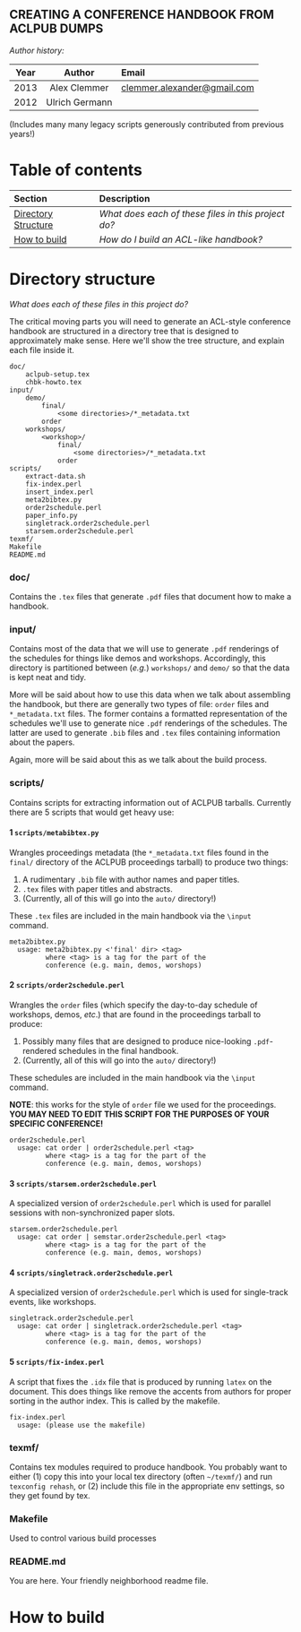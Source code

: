 ## CREATING A CONFERENCE HANDBOOK FROM ACLPUB DUMPS

*Author history:*

| Year      | Author         | Email                         |
| --------- |:--------------:| :---------------------------- |
| 2013      | Alex Clemmer   | <clemmer.alexander@gmail.com> |
| 2012      | Ulrich Germann |                               

(Includes many many legacy scripts generously contributed from previous years!)

# Table of contents

| Section                                                                                   | Description                                         |
| :---------------------------------------------------------------------------------------- | :-------------------------------------------------- |
| [Directory Structure](https://github.com/hausdorff/acl-conf-handbook#directory-structure) | *What does each of these files in this project do?* |
| [How to build](https://github.com/hausdorff/acl-conf-handbook#how-to-build)               | *How do I build an ACL-like handbook?*              |

# Directory structure
*What does each of these files in this project do?*

The critical moving parts you will need to generate an ACL-style conference handbook are structured in a directory tree that is designed to approximately make sense. Here we'll show the tree structure, and explain each file inside it.

    doc/
        aclpub-setup.tex
        chbk-howto.tex
    input/
        demo/
            final/
                <some directories>/*_metadata.txt
            order
        workshops/
            <workshop>/
                final/
                    <some directories>/*_metadata.txt
                order
    scripts/
        extract-data.sh
        fix-index.perl
        insert_index.perl
        meta2bibtex.py
        order2schedule.perl
        paper_info.py
        singletrack.order2schedule.perl
        starsem.order2schedule.perl
    texmf/
    Makefile
    README.md

### doc/
Contains the `.tex` files that generate `.pdf` files that document how to make a handbook.

### input/
Contains most of the data that we will use to generate `.pdf` renderings of the schedules for things like demos and workshops. Accordingly, this directory is partitioned between (*e.g.*) `workshops/` and `demo/` so that the data is kept neat and tidy.

More will be said about how to use this data when we talk about assembling the handbook, but there are generally two types of file: `order` files and `*_metadata.txt` files. The former contains a formatted representation of the schedules we'll use to generate nice `.pdf` renderings of the schedules. The latter are used to generate `.bib` files and `.tex` files containing information about the papers.

Again, more will be said about this as we talk about the build process.

### scripts/
Contains scripts for extracting information out of ACLPUB tarballs. Currently there are 5 scripts that would get heavy use:

#### 1 `scripts/metabibtex.py`
Wrangles proceedings metadata (the `*_metadata.txt` files found in the `final/` directory of the ACLPUB proceedings tarball) to produce two things:

1. A rudimentary `.bib`  file with author names and paper titles.
2. `.tex` files with paper titles and abstracts.
3. (Currently, all of this will go into the `auto/` directory!)

These `.tex` files are included in the main handbook via the `\input` command.

    meta2bibtex.py
	  usage: meta2bibtex.py <'final' dir> <tag>
             where <tag> is a tag for the part of the
             conference (e.g. main, demos, worshops)

#### 2 `scripts/order2schedule.perl`
Wrangles the `order` files (which specify the day-to-day schedule of workshops, demos, *etc*.) that are found in the proceedings tarball to produce:

1. Possibly many files that are designed to produce nice-looking `.pdf`-rendered schedules in the final handbook.
2. (Currently, all of this will go into the `auto/` directory!)

These schedules are included in the main handbook via the `\input` command.

**NOTE**: this works for the style of `order` file we used for the proceedings. **YOU MAY NEED TO EDIT THIS SCRIPT FOR THE PURPOSES OF YOUR SPECIFIC CONFERENCE!**

    order2schedule.perl
	  usage: cat order | order2schedule.perl <tag>
             where <tag> is a tag for the part of the
             conference (e.g. main, demos, worshops)

#### 3 `scripts/starsem.order2schedule.perl`
A specialized version of `order2schedule.perl` which is used for parallel sessions with non-synchronized paper slots.

	starsem.order2schedule.perl
	  usage: cat order | semstar.order2schedule.perl <tag>
             where <tag> is a tag for the part of the
             conference (e.g. main, demos, worshops)

#### 4 `scripts/singletrack.order2schedule.perl`
A specialized version of `order2schedule.perl` which is used for single-track events, like workshops.

	singletrack.order2schedule.perl
	  usage: cat order | singletrack.order2schedule.perl <tag>
             where <tag> is a tag for the part of the
             conference (e.g. main, demos, worshops)

#### 5 `scripts/fix-index.perl`
A script that fixes the `.idx` file that is produced by running `latex` on the document. This does things like remove the accents from authors for proper sorting in the author index. This is called by the makefile.

    fix-index.perl
	  usage: (please use the makefile)

### texmf/
Contains tex modules required to produce handbook. You probably want to either (1) copy this into your local tex directory (often `~/texmf/`) and run `texconfig rehash`, or (2) include this file in the appropriate env settings, so they get found by tex.

### Makefile
Used to control various build processes

### README.md
You are here. Your friendly neighborhood readme file.



# How to build



